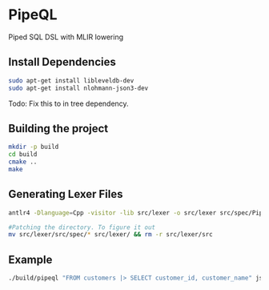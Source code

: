 # PipeQL
Piped SQL DSL with MLIR lowering

## Install Dependencies

```bash
sudo apt-get install libleveldb-dev
sudo apt-get install nlohmann-json3-dev
```

Todo: Fix this to in tree dependency.

## Building the project
```bash
mkdir -p build 
cd build
cmake ..
make
```

## Generating Lexer Files
```bash
antlr4 -Dlanguage=Cpp -visitor -lib src/lexer -o src/lexer src/spec/PipeQL.g4

#Patching the directory. To figure it out
mv src/lexer/src/spec/* src/lexer/ && rm -r src/lexer/src
```


## Example

```bash
./build/pipeql "FROM customers |> SELECT customer_id, customer_name" json
```
